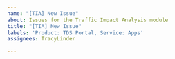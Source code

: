 ```yaml
---
name: "[TIA] New Issue"
about: Issues for the Traffic Impact Analysis module
title: "[TIA] New Issue"
labels: 'Product: TDS Portal, Service: Apps'
assignees: TracyLinder

---
```



